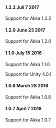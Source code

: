 #### 1.2.2 Juli 7 2017 ####

Support for Akka 1.2.2

#### 1.2.0 June 23 2017 ####

Support for Akka 1.2.0

#### 1.1.0 July 15 2016 ####

Support for Akka 1.1.0

Support for Unity 4.0.1

#### 1.0.8 March 28 2016 ####

Support for Akka 1.0.8

#### 1.0.7 April 7 2016 ####

Support for Akka 1.0.7